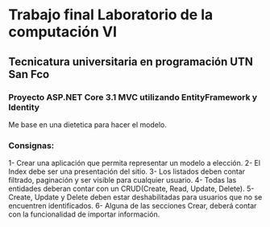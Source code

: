# Trabajo final Laboratorio de la computación VI
## Tecnicatura universitaria en programación UTN San Fco
### Proyecto ASP.NET Core 3.1 MVC utilizando EntityFramework y Identity
Me base en una dietetica para hacer el modelo.

### Consignas:
1- Crear una aplicación que permita representar un modelo a elección.
2- El Index debe ser una presentación del sitio.
3- Los listados deben contar filtrado, paginación y ser visible para cualquier usuario.
4- Todas las entidades deberan contar con un CRUD(Create, Read, Update, Delete).
5- Create, Update y Delete deben estar deshabilitadas para usuarios que no se encuentren identificados.
6- Alguna de las secciones Crear, deberá contar con la funcionalidad de importar información.
